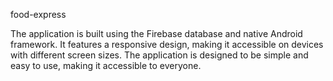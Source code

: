 food-express

The application is built using the Firebase database and native Android framework. 
It features a responsive design, making it accessible on devices with different screen sizes. 
The application is designed to be simple and easy to use, making it accessible to everyone.
